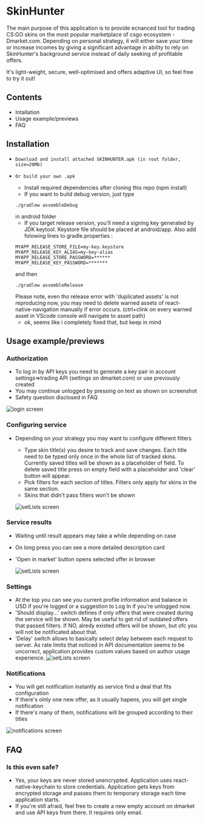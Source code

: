 
# SkinHunter

The main purpose of this application is to provide ecnanced tool
for trading CS:GO skins on the most popular marketplace of csgo ecosystem - Dmarket.com. Depending on personal strategy, it will either save your time or increase incomes by giving a significant advantage in ability to rely on SkinHunter's background service instead of daily seeking of profitable offers.

It's light-weight, secure, well-optimised and offers adaptive UI, so feel free to try it out!





## Contents
- Intallation
- Usage example/previews
- FAQ

## Installation

-     Download and install attached SKINHUNTER.apk (in root folder, size=20Mb)
-     Or build your own .apk
  - Install required dependencies after cloning this repo (npm install)
  -  If you want to build debug version, just type 
  ```
  ./gradlew assembleDebug
  ```
   in android folder 
  -  If you target release version, you'll need a signing key generated by JDK keytool. Keystore file should be placed at android/app. Also add folowing lines to gradle.properties :
  ``` 
  MYAPP_RELEASE_STORE_FILE=my-key.keystore
  MYAPP_RELEASE_KEY_ALIAS=my-key-alias
  MYAPP_RELEASE_STORE_PASSWORD=******
  MYAPP_RELEASE_KEY_PASSWORD=******* 
  ```
    and then 
    ```
  ./gradlew assembleRelease
  ```
  Please note, even tho release error with 'duplicated assets' is not reproducing now, you may need to delete warned assets of react-native-navigation manually if error occurs. (ctrl+clink on every warned asset in VScode console will navigate to asset path)
    - ok,  seems like i completely fixed that, but keep in mind
  



## Usage example/previews
### Authorization
-  To log in by API keys you need to generate a key pair in account settings=>trading API (settings on dmarket.com) or use previously created
- You may continue unlogged by pressing on text as shown on screenshot
- Safety question disclosed in FAQ

![login screen](https://iili.io/Hs5UPX1.png)

### Configuring service
- Depending on your strategy you may want to configure different filters
  - Type skin title(s) you desire to track and save changes. Each title need to be typed only once in the whole list of tracked skins. Currently saved titles will be shown as a placeholder of field. To delete saved title press on empty field with a placeholder and 'clear' button will appear.
  - Pick filters for each section of titles. Filters only apply for skins in the same section. 
  - Skins that didn't pass filters won't be shown

  ![setLists screen](https://iili.io/HsDxudG.png)

### Service results
-  Waiting until result appears may take a while depending on case
- On long press you can see a more detailed description card
- 'Open in market' button opens selected offer in browser

  ![setLists screen](https://iili.io/Hs5Umep.png)

### Settings
- At the top you can see you current profile information and balance in USD if you're logged or a suggestion to Log In if you're unlogged now.
- 'Should display...' switch defines if only offers that were created during the service will be shown. May be useful to get rid of outdated offers that passed filters. If NO, alredy existed offers will be shown, but ofc you will not be notificated about that.
- 'Delay' switch allows to basically select delay between each request to server. As rate limits that noticed in API documentation seems to be uncorrect, application provides custom values based on author usage experience.
![setLists screen](https://iili.io/Hs5gf2f.png)
### Notifications
- You will get notification instantly as service find a deal that fits configuration
- If there's olnly one new offer, as it usually hapens, you will get single notification
- If there's many of them, notifications will be grouped according to their titles

![notifications screen](https://iili.io/HsDI9Sa.png)
## FAQ
### Is this even safe?
- Yes, your keys are never stored unencrypted. Application uses react-native-keychain to store credentials. Application gets keys from encrypted storage and passes them to temporary storage each time application starts. 
- If you're still afraid, feel free to create a new empty account on dmarket and use API keys from there. It requires only email.
